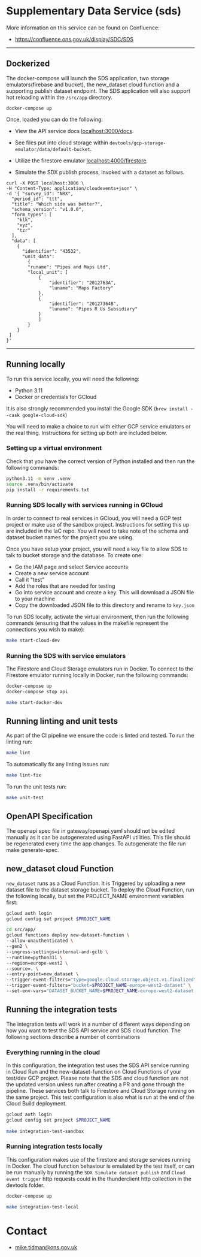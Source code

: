 # Supplementary Data Service (sds)

More information on this service can be found on Confluence:

- https://confluence.ons.gov.uk/display/SDC/SDS

---

## Dockerized

The docker-compose will launch the SDS application, two storage emulators(firebase and bucket), the new_dataset cloud function and a supporting publish dataset endpoint. The SDS application will also support hot reloading within the `/src/app` directory.

```
docker-compose up
```

Once, loaded you can do the following:

- View the API service docs [localhost:3000/docs](http://localhost:3000/docs).

- See files put into cloud storage within `devtools/gcp-storage-emulator/data/default-bucket`.

- Utilize the firestore emulator [localhost:4000/firestore](http://localhost:4000/firestore).

- Simulate the SDX publish process, invoked with a dataset as follows.

```
curl -X POST localhost:3006 \
-H "Content-Type: application/cloudevents+json" \
-d '{ "survey_id": "NRX",
  "period_id": "ttt",
  "title": "Which side was better?",
  "schema_version": "v1.0.0",
  "form_types": [
    "klk",
    "xyz",
    "tzr"
  ],
  "data": [
    {
      "identifier": "43532",
      "unit_data": 
        {
        "runame": "Pipes and Maps Ltd",
        "local_unit": [
            {
                "identifier": "2012763A",
                "luname": "Maps Factory"
            },
            {
                "identifier": "20127364B",
                "luname": "Pipes R Us Subsidiary"
            }
            ]
        }
    }
 ]
}'
```

---

## Running locally

To run this service locally, you will need the following:

- Python 3.11
- Docker or credentials for GCloud

It is also strongly recommended you install the Google SDK (`brew install --cask google-cloud-sdk`)

You will need to make a choice to run with either GCP service emulators or the real thing.
Instructions for setting up both are included below.

### Setting up a virtual environment

Check that you have the correct version of Python installed and then run the following commands:

```bash
python3.11 -m venv .venv
source .venv/bin/activate
pip install -r requirements.txt
```

### Running SDS locally with services running in GCloud

In order to connect to real services in GCloud, you will need a GCP test project or make
use of the sandbox project. Instructions for setting this up are included in the IaC repo.
You will need to take note of the schema and dataset bucket names for the project you are using.

Once you have setup your project, you will need a key file to allow SDS to talk to bucket storage
and the database. To create one:

- Go the IAM page and select Service accounts
- Create a new service account
- Call it "test"
- Add the roles that are needed for testing
- Go into service account and create a key. This will download a JSON file to your machine
- Copy the downloaded JSON file to this directory and rename to `key.json`

To run SDS locally, activate the virtual environment, then run the following commands (ensuring that the values in the
makefile represent the connections you wish to make):

```bash
make start-cloud-dev
```

### Running the SDS with service emulators

The Firestore and Cloud Storage emulators run in Docker. To connect to the Firestore emulator running locally in Docker,
run the following commands:

```bash
docker-compose up
docker-compose stop api

make start-docker-dev
```

## Running linting and unit tests

As part of the CI pipeline we ensure the code is linted and tested. To run the linting run: 

```bash
make lint
```

To automatically fix any linting issues run:

```bash
make lint-fix
```

To run the unit tests run:

```bash
make unit-test
```

## OpenAPI Specification

The openapi spec file in gateway/openapi.yaml should not be edited manually as it can be autogenerated using FastAPI utilities. This file should be regenerated every time the app changes. To autogenerate the file run make generate-spec.


## new_dataset cloud Function

`new_dataset` runs as a Cloud Function. It is Triggered by uploading a new dataset file to the dataset storage bucket.
To deploy the Cloud Function, run the following locally, but set the PROJECT_NAME environment variables first:

```bash
gcloud auth login
gcloud config set project $PROJECT_NAME

cd src/app/
gcloud functions deploy new-dataset-function \
--allow-unauthenticated \
--gen2 \
--ingress-settings=internal-and-gclb \
--runtime=python311 \
--region=europe-west2 \
--source=. \
--entry-point=new_dataset \
--trigger-event-filters="type=google.cloud.storage.object.v1.finalized" \
--trigger-event-filters="bucket=$PROJECT_NAME-europe-west2-dataset" \
--set-env-vars="DATASET_BUCKET_NAME=$PROJECT_NAME-europe-west2-dataset,SCHEMA_BUCKET_NAME=$PROJECT_NAME-europe-west2-schema,CONF=cloud-build,AUTODELETE_DATASET_BUCKET_FILE=True,LOG_LEVEL=DEBUG,PROJECT_ID=$PROJECT_NAME,PUBLISH_SCHEMA_TOPIC_ID=ons-sds-publish-schema,PUBLISH_DATASET_TOPIC_ID=ons-sds-publish-dataset"
```

## Running the integration tests

The integration tests will work in a number of different ways depending on how you want to test the SDS API service
and SDS cloud function. The following sections describe a number of combinations

### Everything running in the cloud

In this configuration, the integration test uses the SDS API service running in Cloud Run and the new-dataset-function
on Cloud Functions of your test/dev GCP project. Please note that the SDS and cloud function are not the updated version unless
run after creating a PR and gone through the pipeline. These services both talk to Firestore and Cloud Storage running on the same project. 
This test configuration is also what is run at the end of the Cloud Build deployment.

```bash
gcloud auth login
gcloud config set project $PROJECT_NAME
 
make integration-test-sandbox
```

### Running integration tests locally

This configuration makes use of the firestore and storage services running in Docker. The cloud function behaviour
is emulated by the test itself, or can be run manually by running the `SDX Simulate dataset publish` and `Cloud event trigger` http requests could in the thunderclient http collection in the devtools folder.

```bash
docker-compose up

make integration-test-local
```

# Contact

- mike.tidman@ons.gov.uk
